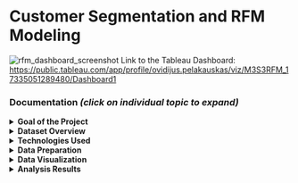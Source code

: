 # Customer Segmentation and RFM Modeling
![rfm_dashboard_screenshot](https://github.com/user-attachments/assets/3b0f1ef7-1a1e-4ed0-b418-e6a109ad3adc)
Link to the Tableau Dashboard: </br>
https://public.tableau.com/app/profile/ovidijus.pelakauskas/viz/M3S3RFM_17335051289480/Dashboard1 </br>

### Documentation <em>(click on individual topic to expand)</em>
<details><summary><strong>Goal of the Project</strong></summary><br>
Conduct a Customer Segmentation analysis and create a dashboard that would be helpful for future Customer Segmentation task. The users will be segmented based on 3 metrics - Recency, Frequency, and overall Monetary value for the business.
 
</details>



<details><summary><strong>Dataset Overview</strong></summary><br>
<strong>Table Used for analysis:</strong>

| Row | InvoiceNo | StockCode | Description | Quantity | InvoiceDate | UnitPrice | CustomerID | Country |
| --- | --------- | --------- | ----------- | -------- | ----------- | --------- | ---------- | ------- |
|1|536414|22139|null|56|2010-12-01 11:52:00 UTC|0.0|null|United Kingdom|
|2|536544|22081|RIBBON REEL FLORA + FAUNA |1|2010-12-01 14:32:00 UTC|3.36|null|United Kingdom|
|3|536544|22100|SKULLS SQUARE TISSUE BOX|1|2010-12-01 14:32:00 UTC|2.51|null|United Kingdom|
|...|...|...|...|...|...|...|...|...|
|541907|566405|22940|FELTCRAFT CHRISTMAS FAIRY|24|2011-09-12 13:41:00 UTC|4.25|17919|United Kingdom|
|541908|566405|23309|SET OF 60 I LOVE LONDON CAKE CASES|48|2011-09-12 13:41:00 UTC|0.55|17919|United Kingdom|
|541909|566405|22733|3D TRADITIONAL CHRISTMAS STICKERS|18|2011-09-12 13:41:00 UTC|1.25|17919|United Kingdom|

<em>Table Total Rows: <strong>541909</strong> </em><br><br>

Dataset has a lot of Null CustomerIDs, Negative Quantity Values (that were used to apply discounts or fix accounting errors), Null item descriptions, and all user order items were shown individually (same customerID could have 100 rows for one order).
</details>



<details><summary><strong>Technologies Used</strong></summary><br>
<strong>Google BigQuery | </strong>For Exploratory Data Analysis, Data Cleaining, Manipulation, and Aggregation.<br>
<strong>Tableau | </strong>For Data Visualization and overall Dashboard creation.
</details>



<details><summary><strong>Data Preparation</strong></summary><br>

Started off with recency, frequency and monetary value calculations. Filtered the results so that there would be no values with negative quantity, that result in negative revenue.

Then I defined the quartiles using the approx_quantiles function. Used the OFFSET to only show 25th, 50th 75th quartiles, as having the Min and Max value in this case wasn’t necessary for me.

Then I’ve used those quartiles to score customers recenecy frequency and revenue from 1 to 4. 4 being the best.

Those scores were then used in final customer segmentation. I’ve chosen to use RFM scores individualy for better detail instead of joining F and M scores together, because when trying to distinguish between loyal and big spending customers, combined FM score makes it not as accurate. 

The main segments are Best Customers, Loyal Customers, Big Spenders, High Potential and Low Potential Customers. The same ones apply for the At Risk category, but for the Lost segment I chose to show combined segments just for the High and Low Potential customers, as more in depth detail for that segment group seemed redundant. One outlier segment is in Active group, it being the New Customers segment.

In the outer query I added additional grouping for the segments, to be able to quickly identify Active, At Risk, and Lost customers.

</details>



<details><summary><strong>Data Visualization</strong></summary><br>
  Insert text here
</details>



<details><summary><strong>Analysis Results</strong></summary><br>
There are 4301 customers during the defined time period. 50% of those customers are still Active, 25% are currently At Risk of being Lost and the last 25% can be already considered as Lost. These customer groups are based on their last order recency. </br></br>
Active customers group is healthy. The average order recency is around 20 days, and frequency of orders is around 6 per user. Average revenue per user is also very high being at around 3000$. From all of these customers, only one segment needs more attention from us, those being the New Customers. They recently purchased something from us for the first time, and we should encourage them to come back.</br></br>

Customers that are currently At Risk have Average Order Recency of around 85 days. 3 Months from the last order is quite a long time, and some of those customers are quite valuable to the business, thus they need more attention from us, so that they would come back and shop with us again. </br></br>

<strong>Customer segments should be targeted in this order:</strong>
1. Best Customers and Big Spenders (At Risk). They result in the best monetary gains for the business, while having a smaller amount of people in those groups (lower amount of customers means less effort for the business while communicating with them). 
2. Loyal Customers (At Risk). While the monetary value acquired from them is not that great, the order frequency is very high. Plus there are only 41 customers in that segment. Keeping Loyal Customers is important for overall sustainability of the business.
3. High Potential Customers (At Risk). This is the biggest chunk of customers to try to get back, and there are 357 of them. They are the most average customers we have, but some of them have a lot of potential to be very good customers. 
4. New Customers. Not as important as the 4 segments above, but when those are dealt with, this would be the best next action.
* Low Potential Customers can be ignored until we do everything we can to get back the previously mentioned segments. Trying to get these customers will likely cost more to us than we will get in return from them.
</details>
